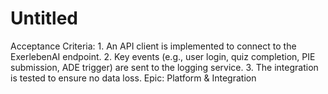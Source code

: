 # Untitled

Acceptance Criteria: 1. An API client is implemented to connect to the ExerlebenAI endpoint. 2. Key events (e.g., user login, quiz completion, PIE submission, ADE trigger) are sent to the logging service. 3. The integration is tested to ensure no data loss.
Epic: Platform & Integration